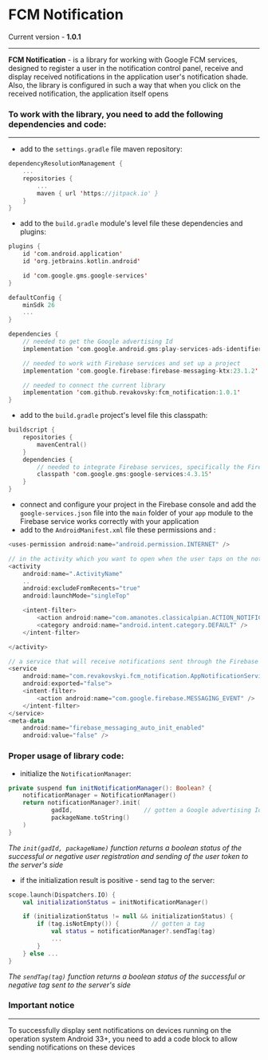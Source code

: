 # FCM Notification

Current version - **1.0.1**

---

**FCM Notification** - is a library for working with Google FCM services, designed to register a user
in the notification control panel, receive and display received notifications in the application
user's notification shade.
Also, the library is configured in such a way that when you click on the received notification, the
application itself opens

### To work with the library, you need to add the following dependencies and code:

---

- add to the `settings.gradle` file maven repository:

```kotlin
dependencyResolutionManagement {
    ...
    repositories {
        ...
        maven { url 'https://jitpack.io' }
    }
}
```

- add to the `build.gradle` module's level file these dependencies and plugins:

```kotlin
plugins {
    id 'com.android.application'
    id 'org.jetbrains.kotlin.android'

    id 'com.google.gms.google-services'
}

defaultConfig {
    minSdk 26
    ...
}

dependencies {
    // needed to get the Google advertising Id
    implementation 'com.google.android.gms:play-services-ads-identifier:18.0.1'

    // needed to work with Firebase services and set up a project
    implementation 'com.google.firebase:firebase-messaging-ktx:23.1.2'

    // needed to connect the current library
    implementation 'com.github.revakovsky:fcm_notification:1.0.1'
}
```

- add to the `build.gradle` project's level file this classpath:

```kotlin
buildscript {
    repositories {
        mavenCentral()
    }
    dependencies {
        // needed to integrate Firebase services, specifically the Firebase Gradle plugin
        classpath 'com.google.gms:google-services:4.3.15'
    }
}
```

- connect and configure your project in the Firebase console and add the `google-services.json` file into
  the `main` folder of your `app` module to the Firebase service works correctly with your application
- add to the `AndroidManifest.xml` file these permissions and :

```kotlin
<uses-permission android:name="android.permission.INTERNET" />

// in the activity which you want to open when the user taps on the notification
<activity
    android:name=".ActivityName"
    ..
    android:excludeFromRecents="true"
    android:launchMode="singleTop"

    <intent-filter>
        <action android:name="com.amanotes.classicalpian.ACTION_NOTIFICATION_CLICK" />
        <category android:name="android.intent.category.DEFAULT" />
    </intent-filter>

</activity>

// a service that will receive notifications sent through the Firebase console
<service
    android:name="com.revakovskyi.fcm_notification.AppNotificationService"
    android:exported="false">
    <intent-filter>
        <action android:name="com.google.firebase.MESSAGING_EVENT" />
    </intent-filter>
</service>
<meta-data
    android:name="firebase_messaging_auto_init_enabled"
    android:value="false" />
```

### Proper usage of library code:

- initialize the `NotificationManager`:

```kotlin
private suspend fun initNotificationManager(): Boolean? {
    notificationManager = NotificationManager()
    return notificationManager?.init(
            gadId,                    // gotten a Google advertising Id
            packageName.toString()
    )
}
```

*The `init(gadId, packageName)` function returns a boolean status of the successful or negative user
registration and sending of the user token to the server's side*

- if the initialization result is positive - send tag to the server:

```kotlin
scope.launch(Dispatchers.IO) {
    val initializationStatus = initNotificationManager()

    if (initializationStatus != null && initializationStatus) {
        if (tag.isNotEmpty()) {         // gotten a tag
            val status = notificationManager?.sendTag(tag)
            ...
        }
    } else ...
}
```

*The `sendTag(tag)` function returns a boolean status of the successful or negative tag sent to
the server's side*

### Important notice

---

To successfully display sent notifications on devices running on the operation system Android 33+, 
you need to add a code block to allow sending notifications on these devices